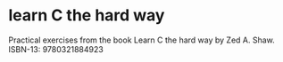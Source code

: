 # learn C the hard way
Practical exercises from the book Learn C the hard way by Zed A. Shaw. ISBN-13: 9780321884923
